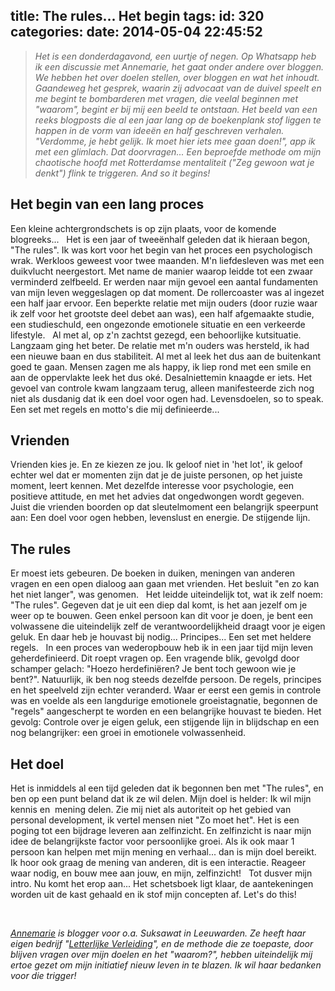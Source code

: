 title: The rules... Het begin
tags:
id: 320
categories:
date: 2014-05-04 22:45:52
---

> _Het is een donderdagavond, een uurtje of negen. Op Whatsapp heb ik een discussie met Annemarie, het gaat onder andere over bloggen. We hebben het over doelen stellen, over bloggen en wat het inhoudt. Gaandeweg het gesprek, waarin zij advocaat van de duivel speelt en me begint te bombarderen met vragen, die veelal beginnen met "waarom", begint er bij mij een beeld te ontstaan. Het beeld van een reeks blogposts die al een jaar lang op de boekenplank stof liggen te happen in de vorm van ideeën en half geschreven verhalen._
> &nbsp;
> _"Verdomme, je hebt gelijk. Ik moet hier iets mee gaan doen!", app ik met een glimlach. Dat doorvragen... Een beproefde methode om mijn chaotische hoofd met Rotterdamse mentaliteit ("Zeg gewoon wat je denkt") flink te triggeren. And so it begins!_

<!--more-->

## Het begin van een lang proces

Een kleine achtergrondschets is op zijn plaats, voor de komende blogreeks...
&nbsp;
Het is een jaar of tweeënhalf geleden dat ik hieraan begon, "The rules". Ik was kort voor het begin van het proces een psychologisch wrak. Werkloos geweest voor twee maanden. M'n liefdesleven was met een duikvlucht neergestort. Met name de manier waarop leidde tot een zwaar verminderd zelfbeeld. Er werden naar mijn gevoel een aantal fundamenten van mijn leven weggeslagen op dat moment. De rollercoaster was al ingezet een half jaar ervoor. Een beperkte relatie met mijn ouders (door ruzie waar ik zelf voor het grootste deel debet aan was), een half afgemaakte studie, een studieschuld, een ongezonde emotionele situatie en een verkeerde lifestyle.
&nbsp;
Al met al, op z'n zachtst gezegd, een behoorlijke kutsituatie.
&nbsp;
Langzaam ging het beter. De relatie met m'n ouders was hersteld, ik had een nieuwe baan en dus stabiliteit. Al met al leek het dus aan de buitenkant goed te gaan. Mensen zagen me als happy, ik liep rond met een smile en aan de oppervlakte leek het dus oké. Desalniettemin knaagde er iets. Het gevoel van controle kwam langzaam terug, alleen manifesteerde zich nog niet als dusdanig dat ik een doel voor ogen had. Levensdoelen, so to speak. Een set met regels en motto's die mij definieerde...
&nbsp;
## Vrienden

Vrienden kies je. En ze kiezen ze jou. Ik geloof niet in 'het lot', ik geloof echter wel dat er momenten zijn dat je de juiste personen, op het juiste moment, leert kennen. Met dezelfde interesse voor psychologie, een positieve attitude, en met het advies dat ongedwongen wordt gegeven. Juist die vrienden boorden op dat sleutelmoment een belangrijk speerpunt aan: Een doel voor ogen hebben, levenslust en energie. De stijgende lijn.

## The rules

Er moest iets gebeuren. De boeken in duiken, meningen van anderen vragen en een open dialoog aan gaan met vrienden. Het besluit "en zo kan het niet langer", was genomen.
&nbsp;
Het leidde uiteindelijk tot, wat ik zelf noem: "The rules". Gegeven dat je uit een diep dal komt, is het aan jezelf om je weer op te bouwen. Geen enkel persoon kan dit voor je doen, je bent een volwassene die uiteindelijk zelf de verantwoordelijkheid draagt voor je eigen geluk. En daar heb je houvast bij nodig... Principes... Een set met heldere regels.
&nbsp;
In een proces van wederopbouw heb ik in een jaar tijd mijn leven geherdefinieerd. Dit roept vragen op. Een vragende blik, gevolgd door schamper gelach: "Hoezo herdefiniëren? Je bent toch gewoon wie je bent?". Natuurlijk, ik ben nog steeds dezelfde persoon. De regels, principes en het speelveld zijn echter veranderd. Waar er eerst een gemis in controle was en voelde als een langdurige emotionele groeistagnatie, begonnen de "regels" aangescherpt te worden en een belangrijke houvast te bieden. Het gevolg: Controle over je eigen geluk, een stijgende lijn in blijdschap en een nog belangrijker: een groei in emotionele volwassenheid.

## Het doel

Het is inmiddels al een tijd geleden dat ik begonnen ben met "The rules", en ben op een punt beland dat ik ze wil delen. Mijn doel is helder: Ik wil mijn kennis en  mening delen. Zie mij niet als autoriteit op het gebied van personal development, ik vertel mensen niet "Zo moet het". Het is een poging tot een bijdrage leveren aan zelfinzicht. En zelfinzicht is naar mijn idee de belangrijkste factor voor persoonlijke groei. Als ik ook maar 1 persoon kan helpen met mijn mening en verhaal... dan is mijn doel bereikt.
&nbsp;
Ik hoor ook graag de mening van anderen, dit is een interactie. Reageer waar nodig, en bouw mee aan jouw, en mijn, zelfinzicht!
&nbsp;
Tot dusver mijn intro. Nu komt het erop aan... Het schetsboek ligt klaar, de aantekeningen worden uit de kast gehaald en ik stof mijn concepten af. Let's do this!

&nbsp;

_[Annemarie](https://twitter.com/AnnemarieLindeb "Annemarie Lindeboom on Twitter") is blogger voor o.a. Suksawat in Leeuwarden. Ze heeft haar eigen bedrijf "[Letterlijke Verleiding](http://letterlijkeverleiding.wordpress.com/ "Letterlijke verleiding")", en de methode die ze toepaste, door blijven vragen over mijn doelen en het "waarom?", hebben uiteindelijk mij ertoe gezet om mijn initiatief nieuw leven in te blazen. Ik wil haar bedanken voor die trigger!_